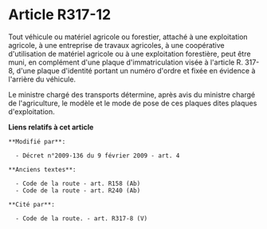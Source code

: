 # Article R317-12

Tout véhicule ou matériel agricole ou forestier, attaché à une exploitation agricole, à une entreprise de travaux agricoles,
à une coopérative d'utilisation de matériel agricole ou à une exploitation forestière, peut être muni, en complément d'une
plaque d'immatriculation visée à l'article R. 317-8, d'une plaque d'identité portant un numéro d'ordre et fixée en évidence à
l'arrière du véhicule. 

Le ministre chargé des transports détermine, après avis du ministre chargé de l'agriculture, le modèle et le mode de pose de
ces plaques dites plaques d'exploitation.

**Liens relatifs à cet article**

	**Modifié par**:

	  - Décret n°2009-136 du 9 février 2009 - art. 4

	**Anciens textes**:

	  - Code de la route - art. R158 (Ab)
	  - Code de la route - art. R240 (Ab)

	**Cité par**:

	  - Code de la route. - art. R317-8 (V)
